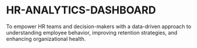 # HR-ANALYTICS-DASHBOARD
To empower HR teams and decision-makers with a data-driven approach to understanding employee behavior, improving retention strategies, and enhancing organizational health.
